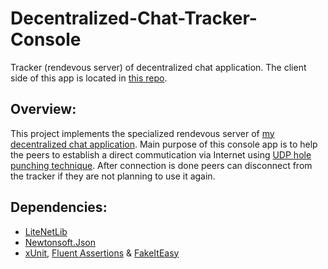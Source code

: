 # Decentralized-Chat-Tracker-Console
Tracker (rendevous server) of decentralized chat application. 
The client side of this app is located in [this repo](https://github.com/Backgammonian/Decentralized-Chat-Peer).
## Overview:
This project implements the specialized rendevous server of [my decentralized chat application](https://github.com/Backgammonian/Decentralized-Chat-Peer). Main purpose of this console app is to help the peers to establish a direct commutication via Internet using [UDP hole punching technique](https://bford.info/pub/net/p2pnat). After connection is done peers can disconnect from the tracker if they are not planning to use it again.
## Dependencies:
* [LiteNetLib](https://github.com/RevenantX/LiteNetLib)
* [Newtonsoft.Json](https://www.newtonsoft.com/json)
* [xUnit](https://xunit.net/), [Fluent Assertions](https://fluentassertions.com/) & [FakeItEasy](https://fakeiteasy.github.io/)
